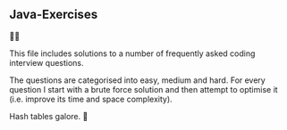 ## Java-Exercises

:technologist:

This file includes solutions to a number of frequently asked coding interview questions.

The questions are categorised into easy, medium and hard. For every question I start with a brute force solution and then attempt to optimise it (i.e. improve its time and space complexity).

Hash tables galore. :boxing_glove:
